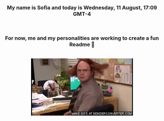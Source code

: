 


<div align="center">
<h3 >My name is Sofia and today is Wednesday, 11 August, 17:09 GMT-4</h3><br>
<h3 >For now, me and my personalities are working to create a fun Readme 👋
</h3><br>
<img src='img/dwight.gif' alt='working...'/>
</div>
